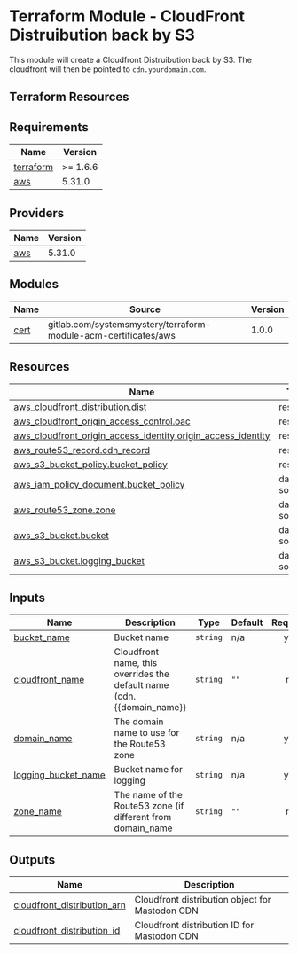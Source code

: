 # Terraform Module - CloudFront Distruibution back by S3

This module will create a Cloudfront Distruibution back by S3. The cloudfront will then be pointed to
`cdn.yourdomain.com`.

## Terraform Resources

<!-- BEGINNING OF PRE-COMMIT-TERRAFORM DOCS HOOK -->
## Requirements

| Name | Version |
|------|---------|
| <a name="requirement_terraform"></a> [terraform](#requirement\_terraform) | >= 1.6.6 |
| <a name="requirement_aws"></a> [aws](#requirement\_aws) | 5.31.0 |

## Providers

| Name | Version |
|------|---------|
| <a name="provider_aws"></a> [aws](#provider\_aws) | 5.31.0 |

## Modules

| Name | Source | Version |
|------|--------|---------|
| <a name="module_cert"></a> [cert](#module\_cert) | gitlab.com/systemsmystery/terraform-module-acm-certificates/aws | 1.0.0 |

## Resources

| Name | Type |
|------|------|
| [aws_cloudfront_distribution.dist](https://registry.terraform.io/providers/hashicorp/aws/5.31.0/docs/resources/cloudfront_distribution) | resource |
| [aws_cloudfront_origin_access_control.oac](https://registry.terraform.io/providers/hashicorp/aws/5.31.0/docs/resources/cloudfront_origin_access_control) | resource |
| [aws_cloudfront_origin_access_identity.origin_access_identity](https://registry.terraform.io/providers/hashicorp/aws/5.31.0/docs/resources/cloudfront_origin_access_identity) | resource |
| [aws_route53_record.cdn_record](https://registry.terraform.io/providers/hashicorp/aws/5.31.0/docs/resources/route53_record) | resource |
| [aws_s3_bucket_policy.bucket_policy](https://registry.terraform.io/providers/hashicorp/aws/5.31.0/docs/resources/s3_bucket_policy) | resource |
| [aws_iam_policy_document.bucket_policy](https://registry.terraform.io/providers/hashicorp/aws/5.31.0/docs/data-sources/iam_policy_document) | data source |
| [aws_route53_zone.zone](https://registry.terraform.io/providers/hashicorp/aws/5.31.0/docs/data-sources/route53_zone) | data source |
| [aws_s3_bucket.bucket](https://registry.terraform.io/providers/hashicorp/aws/5.31.0/docs/data-sources/s3_bucket) | data source |
| [aws_s3_bucket.logging_bucket](https://registry.terraform.io/providers/hashicorp/aws/5.31.0/docs/data-sources/s3_bucket) | data source |

## Inputs

| Name | Description | Type | Default | Required |
|------|-------------|------|---------|:--------:|
| <a name="input_bucket_name"></a> [bucket\_name](#input\_bucket\_name) | Bucket name | `string` | n/a | yes |
| <a name="input_cloudfront_name"></a> [cloudfront\_name](#input\_cloudfront\_name) | Cloudfront name, this overrides the default name (cdn.{{domain\_name}} | `string` | `""` | no |
| <a name="input_domain_name"></a> [domain\_name](#input\_domain\_name) | The domain name to use for the Route53 zone | `string` | n/a | yes |
| <a name="input_logging_bucket_name"></a> [logging\_bucket\_name](#input\_logging\_bucket\_name) | Bucket name for logging | `string` | n/a | yes |
| <a name="input_zone_name"></a> [zone\_name](#input\_zone\_name) | The name of the Route53 zone (if different from domain\_name | `string` | `""` | no |

## Outputs

| Name | Description |
|------|-------------|
| <a name="output_cloudfront_distribution_arn"></a> [cloudfront\_distribution\_arn](#output\_cloudfront\_distribution\_arn) | Cloudfront distribution object for Mastodon CDN |
| <a name="output_cloudfront_distribution_id"></a> [cloudfront\_distribution\_id](#output\_cloudfront\_distribution\_id) | Cloudfront distribution ID for Mastodon CDN |
<!-- END OF PRE-COMMIT-TERRAFORM DOCS HOOK -->

